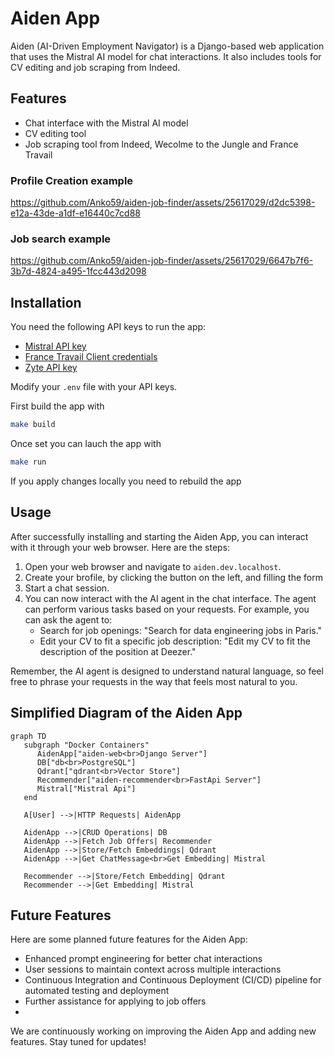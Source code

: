 # Aiden App

Aiden (AI-Driven Employment Navigator) is a Django-based web application that uses the Mistral AI model for chat interactions. It also includes tools for CV editing and job scraping from Indeed.

## Features

- Chat interface with the Mistral AI model
- CV editing tool
- Job scraping tool from Indeed, Wecolme to the Jungle and France Travail

### Profile Creation example

https://github.com/Anko59/aiden-job-finder/assets/25617029/d2dc5398-e12a-43de-a1df-e16440c7cd88

### Job search example

https://github.com/Anko59/aiden-job-finder/assets/25617029/6647b7f6-3b7d-4824-a495-1fcc443d2098

## Installation

You need the following API keys to run the app:
   - [Mistral API key](https://mistral.ai)
   - [France Travail Client credentials](https://france-travail.io)
   - [Zyte API key](https://zyte.com)

Modify your `.env` file with your API keys.

First build the app with
```bash
make build
```

Once set you can lauch the app with
```bash
make run
```
If you apply changes locally you need to rebuild the app

## Usage

After successfully installing and starting the Aiden App, you can interact with it through your web browser. Here are the steps:

1. Open your web browser and navigate to `aiden.dev.localhost`.
2. Create your brofile, by clicking the button on the left, and filling the form
3. Start a chat session.
4. You can now interact with the AI agent in the chat interface. The agent can perform various tasks based on your requests. For example, you can ask the agent to:
   - Search for job openings: "Search for data engineering jobs in Paris."
   - Edit your CV to fit a specific job description: "Edit my CV to fit the description of the position at Deezer."

Remember, the AI agent is designed to understand natural language, so feel free to phrase your requests in the way that feels most natural to you.


## Simplified Diagram of the Aiden App
```mermaid
graph TD
   subgraph "Docker Containers"
      AidenApp["aiden-web<br>Django Server"]
      DB["db<br>PostgreSQL"]
      Qdrant["qdrant<br>Vector Store"]
      Recommender["aiden-recommender<br>FastApi Server"]
      Mistral["Mistral Api"]
   end

   A[User] -->|HTTP Requests| AidenApp

   AidenApp -->|CRUD Operations| DB
   AidenApp -->|Fetch Job Offers| Recommender
   AidenApp -->|Store/Fetch Embeddings| Qdrant
   AidenApp -->|Get ChatMessage<br>Get Embedding| Mistral

   Recommender -->|Store/Fetch Embedding| Qdrant
   Recommender -->|Get Embedding| Mistral
```

## Future Features
Here are some planned future features for the Aiden App:
- Enhanced prompt engineering for better chat interactions
- User sessions to maintain context across multiple interactions
- Continuous Integration and Continuous Deployment (CI/CD) pipeline for automated testing and deployment
- Further assistance for applying to job offers
-

We are continuously working on improving the Aiden App and adding new features. Stay tuned for updates!
